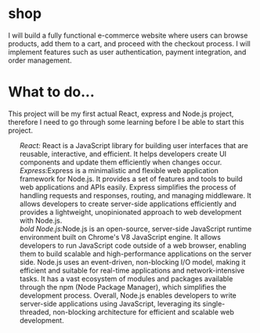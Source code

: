 # shop
I will build a fully functional e-commerce website where users can browse products, add them to a cart, and proceed with the checkout process. I will implement features such as user authentication, payment integration, and order management.

# What to do...
This project will be my first actual React, express and Node.js project, therefore I need to go through some learning before I be able to start this project.
  <ul> 
    <i>React:</i> React is a JavaScript library for building user interfaces that are reusable, interactive, and efficient. It helps developers    create UI components and update them efficiently when changes occur.
    <br><i>Express:</i>Express is a minimalistic and flexible web application framework for Node.js. It provides a set of features and tools to  build web applications and APIs easily. Express simplifies the process of handling requests and responses, routing, and                            managing middleware. It allows developers to create server-side applications efficiently and provides a lightweight,                              unopinionated approach to web development with Node.js.
    <br><i>bold Node.js:</i>Node.js is an open-source, server-side JavaScript runtime environment built on Chrome's V8 JavaScript engine. It allows developers to run JavaScript code outside of a web browser, enabling them to build scalable and high-performance applications on the server side. Node.js uses an event-driven, non-blocking I/O model, making it efficient and suitable for real-time applications and network-intensive tasks. It has a vast ecosystem of modules and packages available through the npm (Node Package Manager), which simplifies the development process. Overall, Node.js enables developers to write server-side applications using JavaScript, leveraging its single-threaded, non-blocking architecture for efficient and scalable web development.
